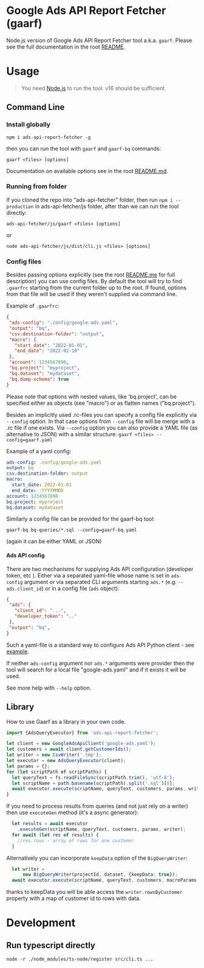 # Google Ads API Report Fetcher (gaarf)
Node.js version of Google Ads API Report Fetcher tool a.k.a. `gaarf`.
Please see the full documentation in the root [README](../README.md).


# Usage
>You need [Node.js](https://nodejs.org/) to run the tool.
v16 should be sufficient.

## Command Line
### Install globally
```shell
npm i ads-api-report-fetcher -g
```
then you can run the tool with `gaarf` and `gaarf-bq` commands:
```shell
gaarf <files> [options]
```

Documentation on available options see in the root [README.md](../README.md).

### Running from folder
If you cloned the repo into "ads-api-fetcher" folder, then
run `npm i --production` in ads-api-fetcher/js folder,
after than we can run the tool directly:
```shell
ads-api-fetcher/js/gaarf <files> [options]
```
or
```shell
node ads-api-fetcher/js/dist/cli.js <files> [options]
```


### Config files
Besides passing options explicitly (see the root [README.me](../README.md) for
full description) you can use config files.
By default the tool will try to find `.gaarfrc` starting from the current folder
up to the root. If found, options from that file will be used if they weren't
supplied via command line.

Example of `.gaarfrc`:
```json
{
 "ads-config": ".config/google-ads.yaml",
 "output": "bq",
 "csv.destination-folder": "output",
 "macro": {
   "start_date": "2022-01-01",
   "end_date": "2022-02-10"
 },
 "account": 1234567890,
 "bq.project": "myproject",
 "bq.dataset": "mydataset",
 "bq.dump-schema": true
}
```
Please note that options with nested values, like 'bq.project', can be specified
either as objects (see "macro") or as flatten names ("bq.project").

Besides an implicitly used .rc-files you can specify a config file explicitly
via `--config` option. In that case options from `--config` file will be merge
with a .rc file if one exists. Via `--config` option you can also provide a YAML
file (as alternative to JSON) with a similar structure:
`gaarf <files> --config=gaarf.yaml`

Example of a yaml config:
```yaml
ads-config: .config/google-ads.yaml
output: bq
csv.destination-folder: output
macro:
  start_date: 2022-01-01
  end_date: :YYYYMMDD
account: 1234567890
bq.project: myproject
bq.dataset: mydataset
```

Similarly a config file can be provided for the gaarf-bq tool:
```
gaarf-bq bq-queries/*.sql --config=gaarf-bq.yaml
```
(again it can be either YAML or JSON)


#### Ads API config
There are two mechanisms for supplying Ads API configuration (developer token, etc ).
Either via a separated yaml-file whose name is set in `ads-config` argument or
via separated CLI arguments starting `ads.*` (e.g. `--ads.client_id`) or
in a config file (`ads` object):
```json
{
 "ads": {
   "client_id": "...",
   "developer_token": ".."
 },
 "output": "bq",
}
```
Such a yaml-file is a standard way to configure Ads API Python client -
see [example](https://github.com/googleads/google-ads-python/blob/HEAD/google-ads.yaml).

If neither `ads-config` argument nor `ads.*` arguments were provider then the tool will
search for a local file "google-ads.yaml" and if it exists it will be used.

See more help with `--help` option.


## Library
How to use Gaarf as a library in your own code.
```ts
import {AdsQueryExecutor} from 'ads-api-report-fetcher';

let client = new GoogleAdsApiClient('google-ads.yaml');
let customers = await client.getCustomerIds();
let writer = new CsvWriter('.tmp');
let executor = new AdsQueryExecutor(client);
let params = {};
for (let scriptPath of scriptPaths) {
  let queryText = fs.readFileSync(scriptPath.trim(), 'utf-8');
  let scriptName = path.basename(scriptPath).split('.sql')[0];
  await executor.execute(scriptName, queryText, customers, params, writer);
}
```

If you need to process results from queries (and not just rely on a writer) then
use `executeGen` method (it's a async generator):
```ts
  let results = await executor
    .executeGen(scriptName, queryText, customers, params, writer);
  for await (let res of results) {
    //res.rows - array of rows for one customer
  }
```

Alternatively you can incorporate `keepData` option of the `BigQueryWriter`:
```ts
  let writer =
      new BigQueryWriter(projectId, dataset, {keepData: true});
  await executor.execute(scriptName, queryText, customers, macroParams, writer);
```
thanks to keepData you will be able access the `writer.rowsByCustomer` property
with a map of customer id to rows with data.


# Development
## Run typescript directly
```
node -r ./node_modules/ts-node/register src/cli.ts ...
```

